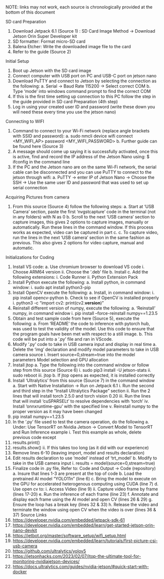 NOTE: links may not work, each source is chronologically provided at the bottom of this document

SD card Preparation
1. Download Jetpack 6.1 (Source 1) : SD Card Image Method -> Download Jetson Orin Super Developer kit
2. SD formatter: Format micro-SD card
3. Balena Etcher: Write the downloaded image file to the card
4. Refer to the guide (Source 2)

Initial Setup
1. Boot up Jetson with the SD card image
2. Connect computer with USB port on PC and USB-C port on jetson nano
3. Download PuTTY and connect to Jetson by selecting the connection as the following:
a. Serial -> Baud Rate 115200 -> Select correct COM
b. Type ‘mode’ into windows command prompt to find the correct COM
4. If this is the first time setting up connection to this PC follow the step in the guide
provided in SD card Preparation (4th step)
5. Log in using your created user ID and password (write these down you will need these
every time you use the jetson nano)

Connecting to WIFI
1. Command to connect to your Wi-Fi network (replace angle brackets with SSID and
password):
    a. sudo nmcli device wifi connect <MY_WIFI_AP> password <MY_WIFI_PASSWORD>
    b. Further guide can be found here (Source 3)
2. A message should come up saying it is successfully activated, once this is active, find and record the IP address of the Jetson Nano using: $ ifconfig in the command line
3. If the PC and the Jetson nano are on the same Wi-Fi network, the serial cable can be disconnected and you can use PuTTY to connect to the jetson through wifi:
    a. PuTTY -> enter IP of Jetson Nano -> Choose the SSH -> Use the same user ID and password that was used to set up serial connection
   
Acquiring Pictures from camera
1. From this source (Source 4) follow the following steps:
    a. Start at ‘USB Camera’ section, paste the first ‘nvgstcapture’ code in the terminal (not in any folders) with N as 0
    b. Scroll to the next ‘USB camera’ section to capture images, this gives 2 options to capture images, manually or automatically. Run these lines in the command window. If this process works as expected, video can be captured in part c.
    c. To capture video, run the lines in the next ‘USB camera’ section in the same fashion as previous. This also gives 2 options for video capture, manual and
automatic.

Initializations for Coding
1. Install VS code:
a. Use chromium browser to download VS code
i. Choose ARM64 version
ii. Choose the ‘.deb’ file
b. Install
c. Add the following extensions:
i. Code Runner
ii. Python Extension Pack
2. Install Python execute the following:
a. Install python, in command window:
i. sudo apt install python3-pip
3. Install OpenCV execute the following:
a. Install, in command window:
i. pip install opencv-python
b. Check to see if OpenCV is installed properly
i. python3 -c “import cv2: print(cv2.__version__)”
4. Reinstall different version of numpy, execute the following:
a. ‘Reinstall’ numpy, in command window
i. pip install –force-reinstall numpy==1.23.5
5. Obtain and test sample code from here (Source 5), execute the following:
a. From ‘README’ the code to inference with pytorch hub, was used to test the
validity of the model. Use this code to ensure that the program goals have been
met with respect to a still image.
b. This code will be put into a ‘.py’ file and ran in VScode.
6. Modify ‘.py’ code to take in USB camera input and display in real time
a. Delete the ‘img’ declaration and modify model parameters to take in USB
camera source
i. Insert source=0,stream=true into the model parameters
Model selection and GPU allocation
1. Install jtop
a. Type the following into the command window or follow step from this source
(Source 6)
i. sudo pip3 install -U jetson-stats
ii. sudo reboot
iii. jtop
b. If jtop opens as expected, it is installed correctly
2. Install ‘Ultralytics’ from this source (Source 7) in the command window
a. Start with Native Installation -> Run on Jetpack 6.1
i. Run the second and third step in the “Install Ultralytics Package” section
ii. Run the 2 lines that will install torch 2.5.0 and torch vision 0.20
iii. Run the lines that will install ‘cuSPARSELt’ to resolve dependencies with
‘torch’
iv. Install ‘onnxruntime-gpu’ with the specified line
v. Reinstall numpy to the proper version as it may have been changed
1. pip install numpy==1.23.5
3. In the ‘.py’ file used to test the camera operation, do the following
a. Under: Use TensorRT on Nvidia Jetson -> Convert Model to TensorRT and Run
Inference example
i. Test this example as whole, delete previous code except
1. results.print()
2. results.show()
ii. If this takes too long (as it did with our experience)
1. Remove lines 6-10 (leaving import, model and results declaration)
2. Edit results declaration to use ‘model’ instead of ‘trt_model’
b. Modify to take in the USB camera input
i. results = model(source=0,stream=true)
4. Finalize code in .py file, Refer to: Code and Output -> Code (repository)
a. Insure that lines 1-3 are present at the top of code
b. Load the pretrained AI model “YOLO11n” (line 6)
c. Bring the model to execute on the GPU for accelerated heterogenous computing
using CUDA (line 7)
d. Use open cv to:
i. Access Video (line 9)
ii. Capture video frame by frame (lines 17-20)
e. Run the inference of each frame (line 23)
f. Annotate and display each frame using the AI model and open CV (lines 26 & 29)
g. Ensure the loop has a break key (lines 32 & 33)
h. Release the video and terminate the window using open CV when the video is
over (lines 36 & 37)
Source Links
1. https://developer.nvidia.com/embedded/jetpack-sdk-61
2. https://developer.nvidia.com/embedded/learn/get-started-jetson-orin-nano-devkit
3. https://jetbot.org/master/software_setup/wifi_setup.html
4. https://developer.nvidia.com/embedded/learn/tutorials/first-picture-csi-usb-camera
5. https://github.com/ultralytics/yolov5
6. https://jetsonhacks.com/2023/02/07/jtop-the-ultimate-tool-for-monitoring-nvidiajetson-devices/
7. https://docs.ultralytics.com/guides/nvidia-jetson/#quick-start-with-docker
